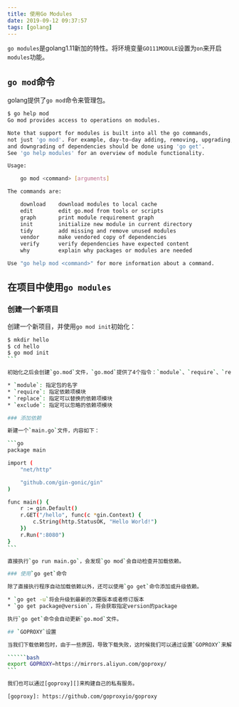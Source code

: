 ```yaml
---
title: 使用Go Modules
date: 2019-09-12 09:37:57
tags: [golang]
---
```


`go modules`是golang1.11新加的特性。将环境变量`GO111MODULE`设置为`on`来开启`modules`功能。

## `go mod`命令

golang提供了`go mod`命令来管理包。

```bash
$ go help mod
Go mod provides access to operations on modules.

Note that support for modules is built into all the go commands,
not just 'go mod'. For example, day-to-day adding, removing, upgrading,
and downgrading of dependencies should be done using 'go get'.
See 'go help modules' for an overview of module functionality.

Usage:

    go mod <command> [arguments]

The commands are:

    download    download modules to local cache
    edit        edit go.mod from tools or scripts
    graph       print module requirement graph
    init        initialize new module in current directory
    tidy        add missing and remove unused modules
    vendor      make vendored copy of dependencies
    verify      verify dependencies have expected content
    why         explain why packages or modules are needed

Use "go help mod <command>" for more information about a command.
```

<!--more-->

## 在项目中使用`go modules`

### 创建一个新项目

创建一个新项目，并使用`go mod init`初始化：

``````bash
$ mkdir hello
$ cd hello
$ go mod init
```

初始化之后会创建`go.mod`文件，`go.mod`提供了4个指令：`module`、`require`、`replace`、`exclude`。

* `module`: 指定包的名字
* `require`: 指定依赖项模块
* `replace`: 指定可以替换的依赖项模块
* `exclude`: 指定可以忽略的依赖项模块

### 添加依赖

新建一个`main.go`文件，内容如下：

```go
package main

import (
	"net/http"

	"github.com/gin-gonic/gin"
)

func main() {
	r := gin.Default()
	r.GET("/hello", func(c *gin.Context) {
		c.String(http.StatusOK, "Hello World!")
	})
	r.Run(":8080")
}
```

直接执行`go run main.go`，会发现`go mod`会自动检查并加载依赖。

### 使用`go get`命令

除了直接执行程序自动加载依赖以外，还可以使用`go get`命令添加或升级依赖。

* `go get -u`将会升级到最新的次要版本或者修订版本
* `go get package@version`，将会获取指定version的package

执行`go get`命令会自动更新`go.mod`文件。

## `GOPROXY`设置

当我们下载依赖包时，由于一些原因，导致下载失败，这时候我们可以通过设置`GOPROXY`来解决这个问题。

``````bash
export GOPROXY=https://mirrors.aliyun.com/goproxy/
```

我们也可以通过[goproxy][]来构建自己的私有服务。

[goproxy]: https://github.com/goproxyio/goproxy
